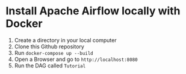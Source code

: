 # Install Apache Airflow locally with Docker 

1. Create a directory in your local computer 
2. Clone this Github repository
3. Run `docker-compose up --build`
4. Open a Browser and go to `http://localhost:8080`
5. Run the DAG called `Tutorial`


